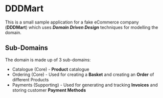 # DDDMart

This is a small sample application for a fake eCommerce company (**DDDMart**) which uses ***Domain Driven Design*** techniques for modelling the domain.

## Sub-Domains

The domain is made up of 3 sub-domains:
- Catalogue (Core) - **Product** catalogue
- Ordering (Core) - Used for creating a **Basket** and creating an **Order** of different Products
- Payments (Supporting) - Used for generating and tracking **Invoices** and storing customer **Payment Methods**